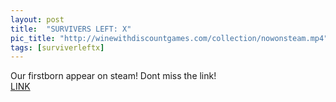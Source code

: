 ```yaml
---
layout: post
title:  "SURVIVERS LEFT: X"
pic_title: "http://winewithdiscountgames.com/collection/nowonsteam.mp4"
tags: [surviverleftx]
---
```


Our firstborn appear on steam! Dont miss the link!<br>
<a class="superlink" href = "https://store.steampowered.com/app/961000/SURVIVORS_LEFT_X">LINK</a>

<!--more-->


